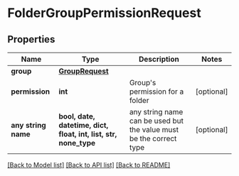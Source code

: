 # FolderGroupPermissionRequest


## Properties
Name | Type | Description | Notes
------------ | ------------- | ------------- | -------------
**group** | [**GroupRequest**](GroupRequest.md) |  | 
**permission** | **int** | Group&#39;s permission for a folder | [optional] 
**any string name** | **bool, date, datetime, dict, float, int, list, str, none_type** | any string name can be used but the value must be the correct type | [optional]

[[Back to Model list]](../README.md#documentation-for-models) [[Back to API list]](../README.md#documentation-for-api-endpoints) [[Back to README]](../README.md)


